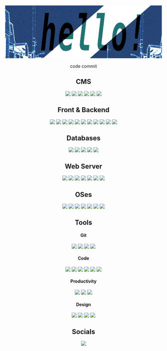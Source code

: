 [![header](./header.jpg)](https://github.com/cutratefuture)

<p align="center">
    code commit
</p>

<div align="center">
    <h2>CMS</h2>
    <img src="http://img.shields.io/badge/-WordPress-0073AA?style=flat&logo=wordpress&logoColor=white"/>
    <img src="https://img.shields.io/badge/Gatsby-%23663399.svg?style=flat&logo=gatsby&logoColor=white"/>
    <img src="https://img.shields.io/badge/Strapi-2F2E8B.svg?style=flat&logo=Strapi&logoColor=white"/>
    <img src="https://img.shields.io/badge/Hexo-0E83CD.svg?style=flat&logo=Hexo&logoColor=white"/>
    <img src="https://img.shields.io/badge/Grav-221E1F.svg?style=flat&logo=Grav&logoColor=white"/>
    <img src="https://img.shields.io/badge/Ghost-15171A.svg?style=flat&logo=Ghost&logoColor=white"/>
</div>

<div align="center">
    <h2>Front & Backend</h2>
    <img src="https://img.shields.io/badge/-HTML5-%23E44D27?style=flat&logo=html5&logoColor=white"/>
    <img src="https://img.shields.io/badge/-CSS3-%231572B6?style=flat&logo=css3"/>
    <img src="https://img.shields.io/badge/-Sass-%23CC6699?style=flat&logo=sass&logoColor=white"/>
    <img src="https://img.shields.io/badge/-React-61DAFB?style=flat&logo=React&logoColor=white"/>
    <img src="https://img.shields.io/badge/-JavaScript-%23F7DF1C?style=flat&logo=javascript&logoColor=000000&labelColor=%23F7DF1C&color=%23FFCE5A"/>
    <img src="http://img.shields.io/badge/-Bootstrap-7952B3?style=flat&logo=bootstrap&logoColor=white"/>
    <img src="http://img.shields.io/badge/-jQuery-0769AD?style=flat&logo=jQuery&logoColor=white"/>
    <img src="http://img.shields.io/badge/-PHP-8892BF?style=flat&logo=php&logoColor=white"/>
    <img src="https://img.shields.io/badge/-Nodejs-black?style=flat&logo=Node.js"/>
    <img src="http://img.shields.io/badge/-Go-00ADD8?style=flat&logo=go&logoColor=white"/>
    <img src="https://img.shields.io/badge/express.js-%23404d59.svg?style=flat&logo=express&logoColor=%2361DAFB"/>
</div>

<div align="center">
    <h2>Databases</h2>
    <img src="https://img.shields.io/badge/MariaDB-003545?style=flat&logo=mariadb&logoColor=white"/>
    <img src="https://img.shields.io/badge/MongoDB-%234ea94b.svg?style=flat&logo=mongodb&logoColor=white"/>
    <img src="http://img.shields.io/badge/-MySQL-007599?style=flat&logo=MySQL&logoColor=white"/>
    <img src="http://img.shields.io/badge/-SQLite-003B57?style=flat&logo=SQLite&logoColor=white"/>
    <img src="https://img.shields.io/badge/phpMyAdmin-6C78AF.svg?style=flat&logo=phpMyAdmin&logoColor=%2361DAFB"/>
</div>

<div align="center">
    <h2>Web Server</h2>
    <img src="https://img.shields.io/badge/DigitalOcean-%230167ff.svg?style=flat&logo=digitalOcean&logoColor=white"/>
    <img src="https://img.shields.io/badge/Netlify-00C7B7.svg?style=flat&logo=Netlify&logoColor=white"/>
    <img src="https://img.shields.io/badge/Heroku-430098.svg?style=flat&logo=Heroku&logoColor=white"/>
    <img src="https://img.shields.io/badge/Linode-00A95C.svg?style=flat&logo=Linode&logoColor=white"/>
    <img src="https://img.shields.io/badge/Let&apos;s%20Encrypt-003A70.svg?style=flat&logo=letsencrypt&logoColor=white"/>
    <img src="http://img.shields.io/badge/-Apache-E11E27?style=flat&logo=apache"/>
    <img src="http://img.shields.io/badge/-NGINX-269539?style=flat&logo=nginx&logoColor=white"/>
</div>

<div align="center">
    <h2>OSes</h2>
    <img src="http://img.shields.io/badge/-Windows-0078D6?style=flat&logo=Windows&logoColor=white"/>
    <img src="http://img.shields.io/badge/-MacOS-000000?style=flat&logo=MacOS&logoColor=white"/>
    <img src="http://img.shields.io/badge/-Ubuntu-E95420?style=flat&logo=Ubuntu&logoColor=white"/>
    <img src="http://img.shields.io/badge/-Debian-A81D33?style=flat&logo=Debian&logoColor=white"/> 
    <img src="http://img.shields.io/badge/-ArchLinux-1793D1?style=flat&logo=ArchLinux&logoColor=white"/>
    <img src="http://img.shields.io/badge/-RockyLinux-10B981?style=flat&logo=RockyLinux&logoColor=white"/>
    <img src="http://img.shields.io/badge/-CentOS-262577?style=flat&logo=CentOS&logoColor=white"/>
</div>


</p>

<h2 align="center">Tools</h2>

<div align="center">
    <h4>Git</h4>
    <img src="https://img.shields.io/badge/-Git-%23F05032?style=flat&logo=git&logoColor=%23ffffff"/>
    <img src="https://img.shields.io/badge/-GitHub-181717?style=flat&logo=Github&logoColor=%23ffffff"/>
    <img src="https://img.shields.io/badge/-Gitea-609926?style=flat&logo=Gitea&logoColor=%23ffffff"/>
    <img src="https://img.shields.io/badge/-Gitlab-FC6D26?style=flat&logo=gitlab&logoColor=%23ffffff"/>
    <h4>Code</h4>
    <img src="http://img.shields.io/badge/-Vim-019733?style=flat&logo=vim&logoColor=white"/>
    <img src="http://img.shields.io/badge/-npm-CB3837?style=flat&logo=npm&logoColor=white"/>
    <img src="https://img.shields.io/badge/Visual%20Studio%20Code-0078d7.svg?style=flat&logo=visual-studio-code&logoColor=white"/>
    <img src="http://img.shields.io/badge/-Prettier-F7B93E?style=flat&logo=Prettier&logoColor=white"/>
    <img src="https://img.shields.io/badge/Docker-2496ED.svg?style=flat&logo=Docker&logoColor=white"/>
    <img src="https://img.shields.io/badge/VirtualBox-183A61.svg?style=flat&logo=VirtualBox&logoColor=white"/>
    <h4>Productivity</h4>
    <img src="http://img.shields.io/badge/-ONLYOFFICE-444444?style=flat&logo=ONLYOFFICE&logoColor=white"/>
    <img src="http://img.shields.io/badge/-Markdown-000000?style=flat&logo=Markdown&logoColor=white"/>
    <img src="http://img.shields.io/badge/-Notion-000000?style=flat&logo=notion&logoColor=white"/>
    <h4>Design</h4>
    <img src="https://img.shields.io/badge/Adobe%20Illustrator-%23FF9A00.svg?style=flat&logo=adobeillustrator&logoColor=white"/>
    <img src="https://img.shields.io/badge/Adobe%20InDesign-49021F?style=flat&logo=adobeindesign&logoColor=white"/>
    <img src="https://img.shields.io/badge/Adobe%20Photoshop-%2331A8FF.svg?style=flat&logo=adobephotoshop&logoColor=white"/>
    <img src="https://img.shields.io/badge/-GIMP-5C5543?style=flat&logo=GIMP&logoColor=%23ffffff"/>
</div>

<h2 align="center">Socials</h2>

<div align="center">
    <a href="https://www.linkedin.com/in/cutratefuture/"><img src="http://img.shields.io/badge/-LinkedIn-0A66C2?style=flat&logo=linkedIn&logoColor=white"/></a>
</div>
